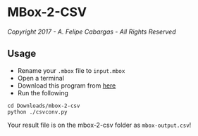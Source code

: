 # MBox-2-CSV

_Copyright 2017 - A. Felipe Cabargas - All Rights Reserved_

## Usage

+ Rename your `.mbox` file to `input.mbox`
+ Open a terminal
+ Download this program from [here]()
+ Run the following

```
cd Downloads/mbox-2-csv
python ./csvconv.py
```

Your result file is on the mbox-2-csv folder as `mbox-output.csv`!
